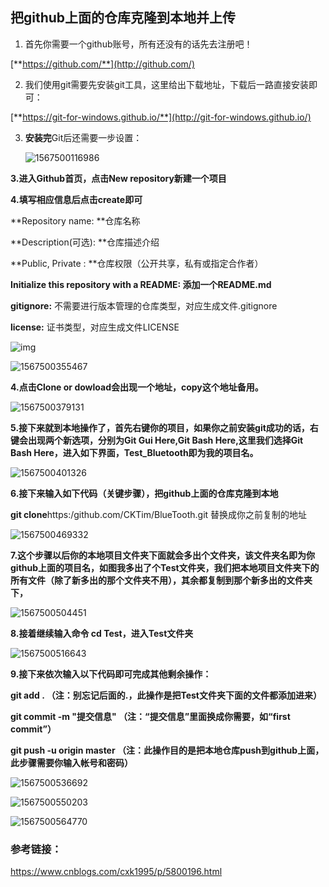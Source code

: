 ## 把github上面的仓库克隆到本地并上传

1. 首先你需要一个github账号，所有还没有的话先去注册吧！

[**https://github.com/**](http://github.com/)

2. 我们使用git需要先安装git工具，这里给出下载地址，下载后一路直接安装即可：

[**https://git-for-windows.github.io/**](http://git-for-windows.github.io/)

3. **安装完**Git后还需要一步设置：

   ![1567500116986](C:\Users\xiaokekecui\AppData\Roaming\Typora\typora-user-images\1567500116986.png)

**3.进入Github首页，点击New repository新建一个项目**

 **4.填写相应信息后点击create即可** 

**Repository name: **仓库名称

**Description(可选): **仓库描述介绍

**Public, Private : **仓库权限（公开共享，私有或指定合作者）

**Initialize this repository with a README: 添加一个README.md**

**gitignore:** 不需要进行版本管理的仓库类型，对应生成文件.gitignore

**license:** 证书类型，对应生成文件LICENSE

![img](C:\Users\xiaokekecui\AppData\Roaming\Typora\typora-user-images\1567500251751.png)

![1567500355467](C:\Users\xiaokekecui\AppData\Roaming\Typora\typora-user-images\1567500355467.png)

**4.点击Clone or dowload会出现一个地址，copy这个地址备用。**

![1567500379131](C:\Users\xiaokekecui\AppData\Roaming\Typora\typora-user-images\1567500379131.png)

**5.接下来就到本地操作了，首先右键你的项目，如果你之前安装git成功的话，右键会出现两个新选项，分别为Git Gui Here,Git Bash Here,这里我们选择Git Bash Here，进入如下界面，Test_Bluetooth即为我的项目名。**

![1567500401326](C:\Users\xiaokekecui\AppData\Roaming\Typora\typora-user-images\1567500401326.png)

**6.接下来输入如下代码（关键步骤），把github上面的仓库克隆到本地**

**git clone**https:/github.com/CKTim/BlueTooth.git   替换成你之前复制的地址

![1567500469332](C:\Users\xiaokekecui\AppData\Roaming\Typora\typora-user-images\1567500469332.png)

 **7.这个步骤以后你的本地项目文件夹下面就会多出个文件夹，该文件夹名即为你github上面的项目名，如图我多出了个Test文件夹，我们把本地项目文件夹下的所有文件（除了新多出的那个文件夹不用），其余都复制到那个新多出的文件夹下，**

![1567500504451](C:\Users\xiaokekecui\AppData\Roaming\Typora\typora-user-images\1567500504451.png)

**8.接着继续输入命令 cd Test，进入Test文件夹**

![1567500516643](C:\Users\xiaokekecui\AppData\Roaming\Typora\typora-user-images\1567500516643.png)

**9.接下来依次输入以下代码即可完成其他剩余操作：**

**git add .        （注：别忘记后面的.，此操作是把Test文件夹下面的文件都添加进来）**

**git commit  -m  "提交信息"  （注：“提交信息”里面换成你需要，如“first commit”）**

**git push -u origin master   （注：此操作目的是把本地仓库push到github上面，此步骤需要你输入帐号和密码）**

 

![1567500536692](C:\Users\xiaokekecui\AppData\Roaming\Typora\typora-user-images\1567500536692.png)

 

![1567500550203](C:\Users\xiaokekecui\AppData\Roaming\Typora\typora-user-images\1567500550203.png)

 

![1567500564770](C:\Users\xiaokekecui\AppData\Roaming\Typora\typora-user-images\1567500564770.png)

 

### 参考链接：

 <https://www.cnblogs.com/cxk1995/p/5800196.html> 
